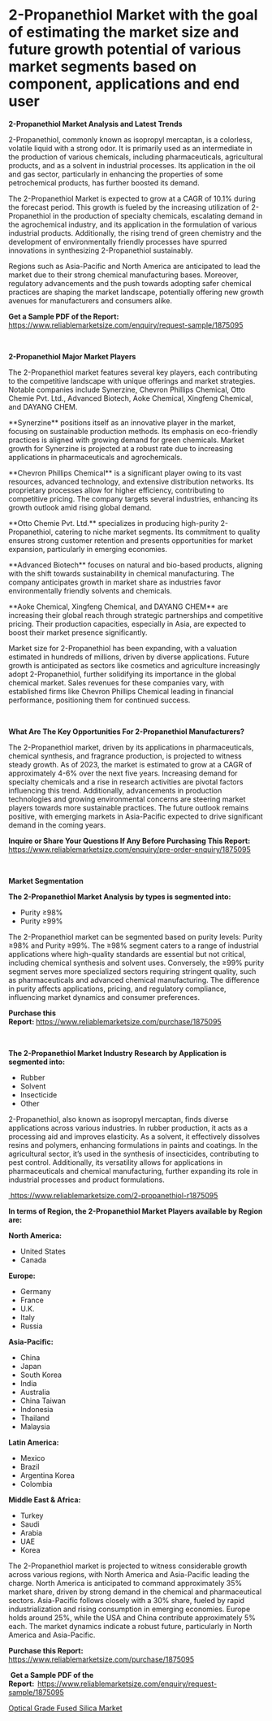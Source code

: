 <p><h1>2-Propanethiol Market with the goal of estimating the market size and future growth potential of various market segments based on component, applications and end user</h1></p><p><strong>2-Propanethiol Market Analysis and Latest Trends</strong></p>
<p><p>2-Propanethiol, commonly known as isopropyl mercaptan, is a colorless, volatile liquid with a strong odor. It is primarily used as an intermediate in the production of various chemicals, including pharmaceuticals, agricultural products, and as a solvent in industrial processes. Its application in the oil and gas sector, particularly in enhancing the properties of some petrochemical products, has further boosted its demand.</p><p>The 2-Propanethiol Market is expected to grow at a CAGR of 10.1% during the forecast period. This growth is fueled by the increasing utilization of 2-Propanethiol in the production of specialty chemicals, escalating demand in the agrochemical industry, and its application in the formulation of various industrial products. Additionally, the rising trend of green chemistry and the development of environmentally friendly processes have spurred innovations in synthesizing 2-Propanethiol sustainably.</p><p>Regions such as Asia-Pacific and North America are anticipated to lead the market due to their strong chemical manufacturing bases. Moreover, regulatory advancements and the push towards adopting safer chemical practices are shaping the market landscape, potentially offering new growth avenues for manufacturers and consumers alike.</p></p>
<p><strong>Get a Sample PDF of the Report:&nbsp;</strong> <a href="https://www.reliablemarketsize.com/enquiry/request-sample/1875095?utm_campaign=3075&utm_medium=2&utm_source=Github&utm_content=ia&utm_term=03042025&utm_id=2-propanethiol">https://www.reliablemarketsize.com/enquiry/request-sample/1875095</a></p>
<p>&nbsp;</p>
<p><strong>2-Propanethiol Major Market Players</strong></p>
<p><p>The 2-Propanethiol market features several key players, each contributing to the competitive landscape with unique offerings and market strategies. Notable companies include Synerzine, Chevron Phillips Chemical, Otto Chemie Pvt. Ltd., Advanced Biotech, Aoke Chemical, Xingfeng Chemical, and DAYANG CHEM.</p><p>**Synerzine** positions itself as an innovative player in the market, focusing on sustainable production methods. Its emphasis on eco-friendly practices is aligned with growing demand for green chemicals. Market growth for Synerzine is projected at a robust rate due to increasing applications in pharmaceuticals and agrochemicals.</p><p>**Chevron Phillips Chemical** is a significant player owing to its vast resources, advanced technology, and extensive distribution networks. Its proprietary processes allow for higher efficiency, contributing to competitive pricing. The company targets several industries, enhancing its growth outlook amid rising global demand.</p><p>**Otto Chemie Pvt. Ltd.** specializes in producing high-purity 2-Propanethiol, catering to niche market segments. Its commitment to quality ensures strong customer retention and presents opportunities for market expansion, particularly in emerging economies.</p><p>**Advanced Biotech** focuses on natural and bio-based products, aligning with the shift towards sustainability in chemical manufacturing. The company anticipates growth in market share as industries favor environmentally friendly solvents and chemicals.</p><p>**Aoke Chemical, Xingfeng Chemical, and DAYANG CHEM** are increasing their global reach through strategic partnerships and competitive pricing. Their production capacities, especially in Asia, are expected to boost their market presence significantly.</p><p>Market size for 2-Propanethiol has been expanding, with a valuation estimated in hundreds of millions, driven by diverse applications. Future growth is anticipated as sectors like cosmetics and agriculture increasingly adopt 2-Propanethiol, further solidifying its importance in the global chemical market. Sales revenues for these companies vary, with established firms like Chevron Phillips Chemical leading in financial performance, positioning them for continued success.</p></p>
<p>&nbsp;</p>
<p><strong>What Are The Key Opportunities For 2-Propanethiol Manufacturers?</strong></p>
<p><p>The 2-Propanethiol market, driven by its applications in pharmaceuticals, chemical synthesis, and fragrance production, is projected to witness steady growth. As of 2023, the market is estimated to grow at a CAGR of approximately 4-6% over the next five years. Increasing demand for specialty chemicals and a rise in research activities are pivotal factors influencing this trend. Additionally, advancements in production technologies and growing environmental concerns are steering market players towards more sustainable practices. The future outlook remains positive, with emerging markets in Asia-Pacific expected to drive significant demand in the coming years.</p></p>
<p><strong>Inquire or Share Your Questions If Any Before Purchasing This Report:</strong> <a href="https://www.reliablemarketsize.com/enquiry/pre-order-enquiry/1875095?utm_campaign=3075&utm_medium=2&utm_source=Github&utm_content=ia&utm_term=03042025&utm_id=2-propanethiol">https://www.reliablemarketsize.com/enquiry/pre-order-enquiry/1875095</a></p>
<p>&nbsp;</p>
<p><strong>Market Segmentation</strong></p>
<p><strong>The 2-Propanethiol Market Analysis by types is segmented into:</strong></p>
<p><ul><li>Purity ≥98%</li><li>Purity ≥99%</li></ul></p>
<p><p>The 2-Propanethiol market can be segmented based on purity levels: Purity ≥98% and Purity ≥99%. The ≥98% segment caters to a range of industrial applications where high-quality standards are essential but not critical, including chemical synthesis and solvent uses. Conversely, the ≥99% purity segment serves more specialized sectors requiring stringent quality, such as pharmaceuticals and advanced chemical manufacturing. The difference in purity affects applications, pricing, and regulatory compliance, influencing market dynamics and consumer preferences.</p></p>
<p><strong>Purchase this Report:&nbsp;</strong><a href="https://www.reliablemarketsize.com/purchase/1875095?utm_campaign=3075&utm_medium=2&utm_source=Github&utm_content=ia&utm_term=03042025&utm_id=2-propanethiol">https://www.reliablemarketsize.com/purchase/1875095</a></p>
<p>&nbsp;</p>
<p><strong>The 2-Propanethiol Market Industry Research by Application is segmented into:</strong></p>
<p><ul><li>Rubber</li><li>Solvent</li><li>Insecticide</li><li>Other</li></ul></p>
<p><p>2-Propanethiol, also known as isopropyl mercaptan, finds diverse applications across various industries. In rubber production, it acts as a processing aid and improves elasticity. As a solvent, it effectively dissolves resins and polymers, enhancing formulations in paints and coatings. In the agricultural sector, it’s used in the synthesis of insecticides, contributing to pest control. Additionally, its versatility allows for applications in pharmaceuticals and chemical manufacturing, further expanding its role in industrial processes and product formulations.</p></p>
<p><a href="https://www.reliablemarketsize.com/2-propanethiol-r1875095?utm_campaign=3075&utm_medium=2&utm_source=Github&utm_content=ia&utm_term=03042025&utm_id=2-propanethiol">&nbsp;https://www.reliablemarketsize.com/2-propanethiol-r1875095</a></p>
<p><strong>In terms of Region, the 2-Propanethiol Market Players available by Region are:</strong></p>
<p>
    <p> <strong> North America: </strong>
        <ul>
            <li>United States</li>
            <li>Canada</li>
        </ul>
        </p> 
    <p> <strong> Europe: </strong>
        <ul>
            <li>Germany</li>
            <li>France</li>
            <li>U.K.</li>
            <li>Italy</li>
            <li>Russia</li>
        </ul>
        </p> 
    <p> <strong> Asia-Pacific: </strong>
        <ul>
            <li>China</li>
            <li>Japan</li>
            <li>South Korea</li>
            <li>India</li>
            <li>Australia</li>
            <li>China Taiwan</li>
            <li>Indonesia</li>
            <li>Thailand</li>
            <li>Malaysia</li>
        </ul>
        </p> 
    <p> <strong> Latin America: </strong>
        <ul>
            <li>Mexico</li>
            <li>Brazil</li>
            <li>Argentina Korea</li>
            <li>Colombia</li>
        </ul>
        </p> 
    <p> <strong> Middle East & Africa: </strong>
        <ul>
            <li>Turkey</li>
            <li>Saudi</li>
            <li>Arabia</li>
            <li>UAE</li>
            <li>Korea</li>
        </ul>
    </p>
    </p>
<p><p>The 2-Propanethiol market is projected to witness considerable growth across various regions, with North America and Asia-Pacific leading the charge. North America is anticipated to command approximately 35% market share, driven by strong demand in the chemical and pharmaceutical sectors. Asia-Pacific follows closely with a 30% share, fueled by rapid industrialization and rising consumption in emerging economies. Europe holds around 25%, while the USA and China contribute approximately 5% each. The market dynamics indicate a robust future, particularly in North America and Asia-Pacific.</p></p>
<p><strong>Purchase this Report: </strong><a href="https://www.reliablemarketsize.com/purchase/1875095?utm_campaign=3075&utm_medium=2&utm_source=Github&utm_content=ia&utm_term=03042025&utm_id=2-propanethiol">https://www.reliablemarketsize.com/purchase/1875095</a></p>
<p>&nbsp;<strong>Get a Sample PDF of the Report:&nbsp;&nbsp;</strong><a href="https://www.reliablemarketsize.com/enquiry/request-sample/1875095?utm_campaign=3075&utm_medium=2&utm_source=Github&utm_content=ia&utm_term=03042025&utm_id=2-propanethiol">https://www.reliablemarketsize.com/enquiry/request-sample/1875095</a></p>
<p><strong></strong></p>
<p><p><a href="https://github.com/shewlisapsai/Market-Research-Report-List-1/blob/main/optical-grade-fused-silica-market.md?utm_campaign=3075&utm_medium=2&utm_source=Github&utm_content=ia&utm_term=03042025&utm_id=2-propanethiol">Optical Grade Fused Silica Market</a></p></p>